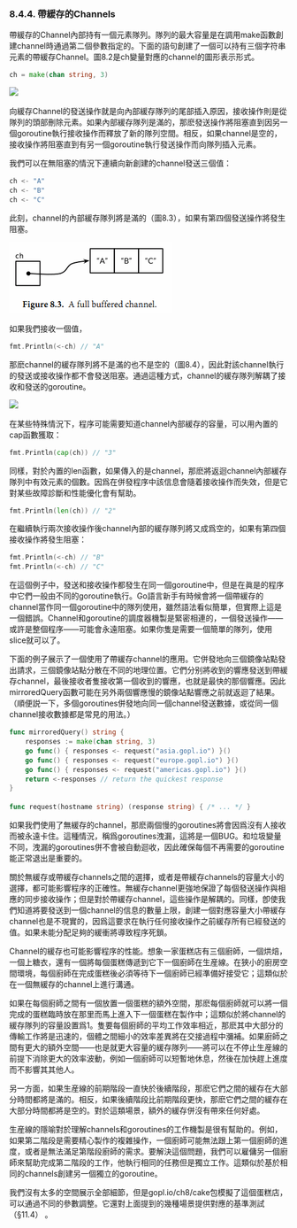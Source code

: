 ### 8.4.4. 帶緩存的Channels

帶緩存的Channel內部持有一個元素隊列。隊列的最大容量是在調用make函數創建channel時通過第二個參數指定的。下面的語句創建了一個可以持有三個字符串元素的帶緩存Channel。圖8.2是ch變量對應的channel的圖形表示形式。


```Go
ch = make(chan string, 3)
```

![](../images/ch8-02.png)

向緩存Channel的發送操作就是向內部緩存隊列的尾部插入原因，接收操作則是從隊列的頭部刪除元素。如果內部緩存隊列是滿的，那麽發送操作將阻塞直到因另一個goroutine執行接收操作而釋放了新的隊列空間。相反，如果channel是空的，接收操作將阻塞直到有另一個goroutine執行發送操作而向隊列插入元素。

我們可以在無阻塞的情況下連續向新創建的channel發送三個值：

```Go
ch <- "A"
ch <- "B"
ch <- "C"
```

此刻，channel的內部緩存隊列將是滿的（圖8.3），如果有第四個發送操作將發生阻塞。

![](../images/ch8-03.png)

如果我們接收一個值，

```Go
fmt.Println(<-ch) // "A"
```

那麽channel的緩存隊列將不是滿的也不是空的（圖8.4），因此對該channel執行的發送或接收操作都不會發送阻塞。通過這種方式，channel的緩存隊列解耦了接收和發送的goroutine。

![](../images/ch8-04.png)

在某些特殊情況下，程序可能需要知道channel內部緩存的容量，可以用內置的cap函數獲取：

```Go
fmt.Println(cap(ch)) // "3"
```

同樣，對於內置的len函數，如果傳入的是channel，那麽將返迴channel內部緩存隊列中有效元素的個數。因爲在併發程序中該信息會隨着接收操作而失效，但是它對某些故障診斷和性能優化會有幫助。

```Go
fmt.Println(len(ch)) // "2"
```

在繼續執行兩次接收操作後channel內部的緩存隊列將又成爲空的，如果有第四個接收操作將發生阻塞：

```Go
fmt.Println(<-ch) // "B"
fmt.Println(<-ch) // "C"
```

在這個例子中，發送和接收操作都發生在同一個goroutine中，但是在眞是的程序中它們一般由不同的goroutine執行。Go語言新手有時候會將一個帶緩存的channel當作同一個goroutine中的隊列使用，雖然語法看似簡單，但實際上這是一個錯誤。Channel和goroutine的調度器機製是緊密相連的，一個發送操作——或許是整個程序——可能會永遠阻塞。如果你隻是需要一個簡單的隊列，使用slice就可以了。

下面的例子展示了一個使用了帶緩存channel的應用。它併發地向三個鏡像站點發出請求，三個鏡像站點分散在不同的地理位置。它們分别將收到的響應發送到帶緩存channel，最後接收者隻接收第一個收到的響應，也就是最快的那個響應。因此mirroredQuery函數可能在另外兩個響應慢的鏡像站點響應之前就返迴了結果。（順便説一下，多個goroutines併發地向同一個channel發送數據，或從同一個channel接收數據都是常見的用法。）

```Go
func mirroredQuery() string {
	responses := make(chan string, 3)
	go func() { responses <- request("asia.gopl.io") }()
	go func() { responses <- request("europe.gopl.io") }()
	go func() { responses <- request("americas.gopl.io") }()
	return <-responses // return the quickest response
}

func request(hostname string) (response string) { /* ... */ }
```

如果我們使用了無緩存的channel，那麽兩個慢的goroutines將會因爲沒有人接收而被永遠卡住。這種情況，稱爲goroutines洩漏，這將是一個BUG。和垃圾變量不同，洩漏的goroutines併不會被自動迴收，因此確保每個不再需要的goroutine能正常退出是重要的。

關於無緩存或帶緩存channels之間的選擇，或者是帶緩存channels的容量大小的選擇，都可能影響程序的正確性。無緩存channel更強地保證了每個發送操作與相應的同步接收操作；但是對於帶緩存channel，這些操作是解耦的。同樣，卽使我們知道將要發送到一個channel的信息的數量上限，創建一個對應容量大小帶緩存channel也是不現實的，因爲這要求在執行任何接收操作之前緩存所有已經發送的值。如果未能分配足夠的緩衝將導致程序死鎖。

Channel的緩存也可能影響程序的性能。想象一家蛋糕店有三個廚師，一個烘焙，一個上糖衣，還有一個將每個蛋糕傳遞到它下一個廚師在生産線。在狹小的廚房空間環境，每個廚師在完成蛋糕後必須等待下一個廚師已經準備好接受它；這類似於在一個無緩存的channel上進行溝通。

如果在每個廚師之間有一個放置一個蛋糕的額外空間，那麽每個廚師就可以將一個完成的蛋糕臨時放在那里而馬上進入下一個蛋糕在製作中；這類似於將channel的緩存隊列的容量設置爲1。隻要每個廚師的平均工作效率相近，那麽其中大部分的傳輸工作將是迅速的，個體之間細小的效率差異將在交接過程中瀰補。如果廚師之間有更大的額外空間——也是就更大容量的緩存隊列——將可以在不停止生産線的前提下消除更大的效率波動，例如一個廚師可以短暫地休息，然後在加快趕上進度而不影響其其他人。

另一方面，如果生産線的前期階段一直快於後續階段，那麽它們之間的緩存在大部分時間都將是滿的。相反，如果後續階段比前期階段更快，那麽它們之間的緩存在大部分時間都將是空的。對於這類場景，額外的緩存併沒有帶來任何好處。

生産線的隱喻對於理解channels和goroutines的工作機製是很有幫助的。例如，如果第二階段是需要精心製作的複雜操作，一個廚師可能無法跟上第一個廚師的進度，或者是無法滿足第階段廚師的需求。要解決這個問題，我們可以雇傭另一個廚師來幫助完成第二階段的工作，他執行相同的任務但是獨立工作。這類似於基於相同的channels創建另一個獨立的goroutine。

我們沒有太多的空間展示全部細節，但是gopl.io/ch8/cake包模擬了這個蛋糕店，可以通過不同的參數調整。它還對上面提到的幾種場景提供對應的基準測試（§11.4） 。


